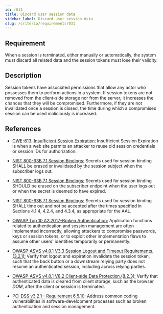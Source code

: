 ```yaml
---
id: r031
title: Discard user session data
sidebar_label: Discard user session data
slug: /criteria/requirements/031
---
```


## Requirement

When a session is terminated,
either manually or automatically,
the system must discard all related data
and the session tokens
must lose their validity.

## Description

Session tokens have associated permissions
that allow any actor who possesses them
to perform actions in a system.
If session tokens are not removed
from the client-side storage
nor from the server,
it increases the chances
that they will be compromised.
Furthermore,
if they are not invalidated
once a session is closed,
the time during which a compromised session
can be used maliciously
is increased.

## References

- [CWE-613: Insufficient Session Expiration:](https://cwe.mitre.org/data/definitions/613.html)
  Insufficient Session Expiration
  is when a web site permits
  an attacker to reuse old session credentials
  or session IDs for authorization.

- [NIST 800-63B 7.1 Session Bindings:](https://pages.nist.gov/800-63-3/sp800-63b.html)
  Secrets used for session binding
  SHALL be erased or invalidated
  by the session subject
  when the subscriber logs out.

- [NIST 800-63B 7.1 Session Bindings:](https://pages.nist.gov/800-63-3/sp800-63b.html)
  Secrets used for session binding
  SHOULD be erased on the subscriber endpoint
  when the user logs out
  or when the secret
  is deemed to have expired.

- [NIST 800-63B 7.1 Session Bindings:](https://pages.nist.gov/800-63-3/sp800-63b.html)
  Secrets used for session binding
  SHALL time out and not be accepted
  after the times specified
  in Sections 4.1.4, 4.2.4, and 4.3.4,
  as appropriate for the AAL.

- [OWASP Top 10 A2:2017-Broken Authentication:](https://owasp.org/www-project-top-ten/OWASP_Top_Ten_2017/Top_10-2017_A2-Broken_Authentication)
  Application functions related to
  authentication and session management
  are often implemented incorrectly,
  allowing attackers to compromise passwords,
  keys or session tokens,
  or to exploit other implementation flaws
  to assume other users' identities
  temporarily or permanently.

- [OWASP-ASVS v4.0.1 V3.3 Session Logout and Timeout Requirements.(3.3.1):](https://owasp.org/www-pdf-archive/OWASP_Application_Security_Verification_Standard_4.0-en.pdf)
  Verify that logout and expiration
  invalidate the session token,
  such that the back button
  or a downstream relying party does not resume
  an authenticated session,
  including across relying parties.

- [OWASP-ASVS v4.0.1 V8.2 Client-side Data Protection.(8.2.3):](https://owasp.org/www-pdf-archive/OWASP_Application_Security_Verification_Standard_4.0-en.pdf)
  Verify that authenticated data
  is cleared from client storage,
  such as the browser *DOM*,
  after the client or session is terminated.

- [PCI DSS v3.2.1 - Requirement 6.5.10:](https://www.pcisecuritystandards.org/documents/PCI_DSS_v3-2-1.pdf)
  Address common coding vulnerabilities
  in software-development processes
  such as broken authentication
  and session management.
